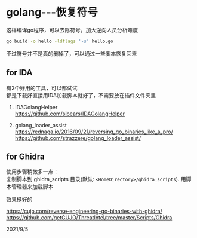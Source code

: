 # golang---恢复符号

这样编译go程序，可以去除符号，加大逆向人员分析难度  
```bash
go build -o hello -ldflags '-s' hello.go
```
不过符号并不是真的删掉了，可以通过一些脚本恢复回来  

## for IDA
有2个好用的工具，可以都试试  
都是下载好直接用IDA加载脚本就好了，不需要放在插件文件夹里  

1. IDAGolangHelper  
https://github.com/sibears/IDAGolangHelper  

2. golang_loader_assist
https://rednaga.io/2016/09/21/reversing_go_binaries_like_a_pro/  
https://github.com/strazzere/golang_loader_assist/  


## for Ghidra
使用步骤稍微多一点：  
复制脚本到 ghidra_scripts 目录(默认: `<HomeDirectory>/ghidra_scripts`). 用脚本管理器来加载脚本  

效果挺好的  

https://cujo.com/reverse-engineering-go-binaries-with-ghidra/  
https://github.com/getCUJO/ThreatIntel/tree/master/Scripts/Ghidra  


2021/9/5  
